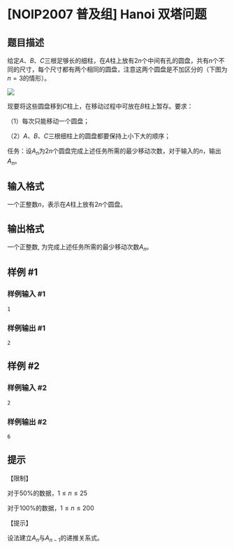 # [NOIP2007 普及组] Hanoi 双塔问题

## 题目描述

给定$A$、$B$、$C$三根足够长的细柱，在$A$柱上放有$2n$个中间有孔的圆盘，共有$n$个不同的尺寸，每个尺寸都有两个相同的圆盘，注意这两个圆盘是不加区分的（下图为$n=3$的情形）。

 ![](https://cdn.luogu.com.cn/upload/pic/33.png) 

现要将这些圆盘移到$C$柱上，在移动过程中可放在$B$柱上暂存。要求：

（1）每次只能移动一个圆盘；

（2）$A$、$B$、$C$三根细柱上的圆盘都要保持上小下大的顺序；

任务：设$A_n$为$2n$个圆盘完成上述任务所需的最少移动次数，对于输入的$n$，输出$A_n$。



## 输入格式

一个正整数$n$，表示在$A$柱上放有$2n$个圆盘。


## 输出格式

一个正整数, 为完成上述任务所需的最少移动次数$A_n$。


## 样例 #1

### 样例输入 #1
```
1
```

### 样例输出 #1

```
2
```

## 样例 #2

### 样例输入 #2
```
2
```

### 样例输出 #2

```
6
```

## 提示

【限制】

对于$50\%$的数据，$1  \le  n  \le  25$

对于$100\%$的数据，$1  \le  n  \le  200$

【提示】

设法建立$A_n$与$A_{n-1}$的递推关系式。

